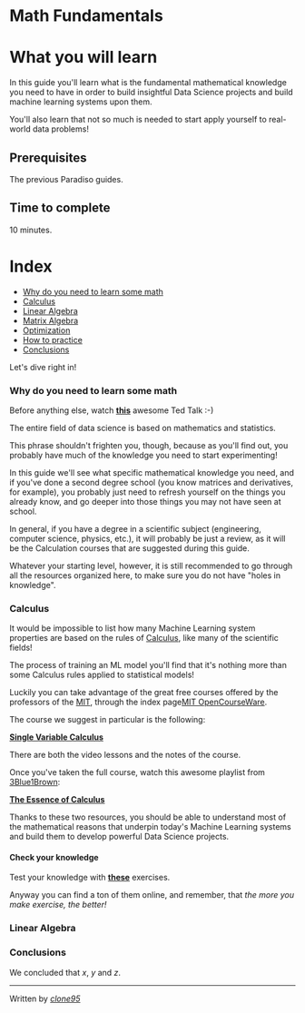 # Math Fundamentals

# What you will learn 
In this guide you'll learn what is the fundamental mathematical knowledge you need to have in order
to build insightful Data Science projects and build machine learning systems upon them.

You'll also learn that not so much is needed to start apply yourself to real-world data problems!

## Prerequisites
The previous Paradiso guides.

## Time to complete
10 minutes.

# Index
- [Why do you need to learn some math](#Why-do-you-need-to-learn-it)
- [Calculus](#Calculus)
- [Linear Algebra](#Linear-Algebra)
- [Matrix Algebra](#Matrix)
- [Optimization](#Optimization)
- [How to practice](#How-to-practice)
- [Conclusions](#Conclusions)

Let's dive right in!
 
### Why do you need to learn some math

Before anything else, watch [**this**](https://www.youtube.com/watch?v=VIbjHIGMjQM
) awesome Ted Talk :-)

The entire field of data science is based on mathematics and statistics.

This phrase shouldn't frighten you, though, because as you'll find out, you probably have much of the knowledge you need to start experimenting!

In this guide we'll see what specific mathematical knowledge you need, and if you've done a second degree school (you know matrices and derivatives, for example), you probably just need to refresh yourself on the things you already know, and go deeper into those things you may not have seen at school. 

In general, if you have a degree in a scientific subject (engineering, computer science, physics, etc.), it will probably be just a review, as it will be the Calculation courses that are suggested during this guide.

Whatever your starting level, however, it is still recommended to go through all the resources organized here, to make sure you do not have "holes in knowledge".

### Calculus

It would be impossible to list how many Machine Learning system properties are based on the rules of [Calculus](https://en.wikipedia.org/wiki/Calculus), like many of the scientific fields!

The process of training an ML model you'll find that it's nothing more than some Calculus rules applied to statistical models! 

Luckily you can take advantage of the great free courses offered by the professors of the [MIT](http://www.mit.edu/), through the index page[MIT OpenCourseWare](https://ocw.mit.edu/index.htm).

The course we suggest in particular is the following:

[**Single Variable Calculus**](https://ocw.mit.edu/courses/mathematics/18-01sc-single-variable-calculus-fall-2010/)

There are both the video lessons and the notes of the course.

Once you've taken the full course, watch this awesome playlist from [3Blue1Brown](https://www.youtube.com/channel/UCYO_jab_esuFRV4b17AJtAw):

[**The Essence of Calculus**](https://www.youtube.com/watch?v=WUvTyaaNkzM&list=PLZHQObOWTQDMsr9K-rj53DwVRMYO3t5Yr)

Thanks to these two resources, you should be able to understand most of the mathematical reasons that underpin today's Machine Learning systems and build them to develop powerful Data Science projects.

#### Check your knowledge

Test your knowledge with [**these**](http://webmath2.unito.it/paginepersonali/cordero/English/derivatives.pdf) exercises.

Anyway you can find a ton of them online, and remember, that _the more you make exercise, the better!_

### Linear Algebra

### Conclusions
We concluded that _x_, _y_ and _z_.


----
Written by [_clone95_](https://github.com/clone95)
